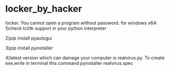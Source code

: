# locker_by_hacker
locker. You cannot open a program without password.
for windows x64:
1)check tcl/tk support in your python interpreter

2)pip install pyautogui

3)pip install pyinstaller

4)latest version which can damage your computer is realvirus.py. To create exe,write in terminal this command pyinstaller realvirus.spec